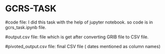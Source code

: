 # GCRS-TASK

#code file: I did this task with the help of jupyter notebook. so code is in gcrs_task.ipynb file. 

#output.csv file: file which is get after converting GRIB file to CSV file.

#pivoted_output.csv file: final CSV file ( dates mentioned as column names)
